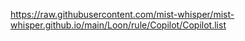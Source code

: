 https://raw.githubusercontent.com/mist-whisper/mist-whisper.github.io/main/Loon/rule/Copilot/Copilot.list
